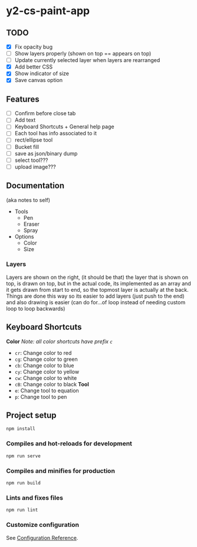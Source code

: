 # y2-cs-paint-app

## TODO
- [x] Fix opacity bug
- [ ] Show layers properly (shown on top == appears on top)
- [ ] Update currently selected layer when layers are rearranged
- [x] Add better CSS
- [x] Show indicator of size
- [x] Save canvas option

## Features
- [ ] Confirm before close tab
- [ ] Add text
- [ ] Keyboard Shortcuts + General help page
- [ ] Each tool has info associated to it
- [ ] rect/ellipse tool
- [ ] Bucket fill
- [ ] save as json/binary dump
- [ ] select tool???
- [ ] upload image???

## Documentation
(aka notes to self)
- Tools
  - Pen
  - Eraser
  - Spray
- Options
  - Color
  - Size

### Layers
Layers are shown on the right, (it should be that) the layer that is shown on top, is drawn on top,
but in the actual code, its implemented as an array and it gets drawn from start to end,
so the topmost layer is actually at the back.  
Things are done this way so its easier to add layers (just push to the end)
and also drawing is easier (can do for...of loop instead of needing custom loop to loop backwards)

## Keyboard Shortcuts
**Color**
_Note: all color shortcuts have prefix `c`_
- `cr`: Change color to red
- `cg`: Change color to green
- `cb`: Change color to blue
- `cy`: Change color to yellow
- `cw`: Change color to white
- `cB`: Change color to black
**Tool**
- `e`: Change tool to equation
- `p`: Change tool to pen

## Project setup
```
npm install
```

### Compiles and hot-reloads for development
```
npm run serve
```

### Compiles and minifies for production
```
npm run build
```

### Lints and fixes files
```
npm run lint
```

### Customize configuration
See [Configuration Reference](https://cli.vuejs.org/config/).
